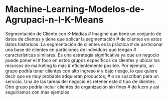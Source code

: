 # Machine-Learning-Modelos-de-Agrupaci-n-I-K-Means
Segmentación de Cliente con K-Medias  # Imagine que tiene un conjunto de datos de clientes y tiene que aplicar la segmentación  # de clientes en estos datos históricos. La segmentación de clientes es la práctica  # de particionar una base de clientes en particiones de individuos que tengan  # características similares. Es una estrategia significativa ya que un negocio puede poner el  # foco en estos grupos específicos de clientes y ubicar los recursos de marketing lo más  # eficientemente posible. Por ejemplo, un grupo podría tener clientes con alto ingreso  # y bajo riesgo, lo que quiere decir que es muy probable adquieran productos,  # o se suscriban para un servicio. Una de las tareas del negocio es retener este  # tipo de clientes. Otro grupo podría incluir clientes de organización sin fines  # de lucro y así seguiríamos con más ejemplos.
